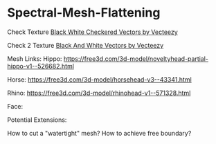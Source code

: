# Spectral-Mesh-Flattening


Check Texture
<a href="https://www.vecteezy.com/free-vector/black-white-checkered">Black White Checkered Vectors by Vecteezy</a>

Check 2 Texture 
<a href="https://www.vecteezy.com/free-vector/black-and-white">Black And White Vectors by Vecteezy</a>

Mesh Links: 
Hippo: https://free3d.com/3d-model/noveltyhead-partial-hippo-v1--526682.html

Horse: https://free3d.com/3d-model/horsehead-v3--43341.html

Rhino: https://free3d.com/3d-model/rhinohead-v1--571328.html

Face: 

Potential Extensions:

How to cut a "watertight" mesh?
How to achieve free boundary?
